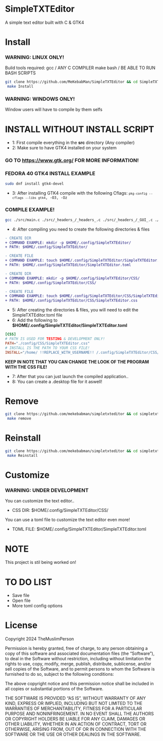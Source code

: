 # SimpleTXTEditor

A simple text editor built with C & GTK4

# Install

### WARNING: LINUX ONLY!

Build tools required:
gcc / ANY C COMPILER
make 
bash / BE ABLE TO RUN BASH SCRIPTS

```bash
git clone https://github.com/MeKebabMan/SimpleTXTEditor && cd SimpleTXTEditor && \
 make Install 
```

### WARNING: WINDOWS ONLY!

Window users will have to compile by them selfs

# INSTALL WITHOUT INSTALL SCRIPT

- 1: First compile everything in the **src** directory (Any compiler)
- 2: Make sure to have GTK4 installed on your system


### GO TO https://www.gtk.org/ FOR MORE INFORMATION!


### FEDORA 40 GTK4 INSTALL EXAMPLE


```bash
sudo dnf install gtk4-devel
```

- 3: After installing GTK4 compile with the following Cflags: <code>`pkg-config --cflags --libs gtk4`, -O3, -Oz</code>

### COMPILE EXAMPLE!

```bash
gcc ./src/main.c ./src/_headers_/_headers_.c ./src/_headers_/_GUI_.c ./src/toml_h/toml.c -o SIMPLE_TXT_EDITOR.o `pkg-config --cflags --libs gtk4` -O3 -Oz
```

- 4: After compiling you need to create the following directories & files


```diff
- CREATE DIR
+ COMMAND EXAMPLE: mkdir -p $HOME/.config/SimpleTXTEditor/
+ PATH: $HOME/.config/SimpleTXTEditor/

- CREATE FILE
+ COMMAND EXAMPLE: touch $HOME/.config/SimpleTXTEditor/SimpleTXTEditor.toml
+ PATH: $HOME/.config/SimpleTXTEditor/SimpleTXTEditor.toml

- CREATE DIR
+ COMMAND EXAMPLE: mkdir -p $HOME/.config/SimpleTXTEditor/CSS/
+ PATH: $HOME/.config/SimpleTXTEditor/CSS/

- CREATE FILE
+ COMMAND EXAMPLE: touch $HOME/.config/SimpleTXTEditor/CSS/SimpleTXTEditor.css
+ PATH: $HOME/.config/SimpleTXTEditor/CSS/SimpleTXTEditor.css
```

- 5: After creating the directories & files, you will need to edit the SimpleTXTEditor.toml file
- 6: Add the following to **$HOME/.config/SimpleTXTEditor/SimpleTXTEditor.toml**


```toml
[CSS]
# PATH IS USED FOR TESTING & DEVELOPMENT ONLY!
PATH="./config/CSS/SimpleTXTEditor.css"
# INSTALL IS THE PATH TO YOUR CSS FILE!
INSTALL="/home/ !!REPLACE_WITH_USERNAME!! /.config/SimpleTXTEditor/CSS/SimpleTXTEditor.css"
```

**KEEP IN NOTE THAT YOU CAN CHANGE THE LOOK OF THE PROGRAM WITH THE CSS FILE!**

- 7: After that you can just launch the compiled application..
- 8: You can create a .desktop file for it aswell!

# Remove

```bash
git clone https://github.com/mekebabman/simpletxteditor && cd simpletxteditor && \
 make remove
```

# Reinstall

```bash
git clone https://github.com/mekebabman/simpletxteditor && cd simpletxteditor && \
 make Reinstall
```

# Customize

### WARNING: UNDER DEVELOPMENT

You can customize the text editor..

- CSS DIR: $HOME/.config/SimpleTXTEditor/CSS/

You can use a toml file to customize the text editor even more!

- TOML FILE: $HOME/.config/SimpleTXTEditor/SimpleTXTEditor.toml 

# NOTE 

This project is stil being worked on!

# TO DO LIST 

- Save file 
- Open file 
- More toml config options

# License

Copyright 2024 TheMuslimPerson

Permission is hereby granted, free of charge, to any person obtaining a copy of this software and associated documentation files (the “Software”), to deal in the Software without restriction, including without limitation the rights to use, copy, modify, merge, publish, distribute, sublicense, and/or sell copies of the Software, and to permit persons to whom the Software is furnished to do so, subject to the following conditions:

The above copyright notice and this permission notice shall be included in all copies or substantial portions of the Software.

THE SOFTWARE IS PROVIDED “AS IS”, WITHOUT WARRANTY OF ANY KIND, EXPRESS OR IMPLIED, INCLUDING BUT NOT LIMITED TO THE WARRANTIES OF MERCHANTABILITY, FITNESS FOR A PARTICULAR PURPOSE AND NONINFRINGEMENT. IN NO EVENT SHALL THE AUTHORS OR COPYRIGHT HOLDERS BE LIABLE FOR ANY CLAIM, DAMAGES OR OTHER LIABILITY, WHETHER IN AN ACTION OF CONTRACT, TORT OR OTHERWISE, ARISING FROM, OUT OF OR IN CONNECTION WITH THE SOFTWARE OR THE USE OR OTHER DEALINGS IN THE SOFTWARE.

